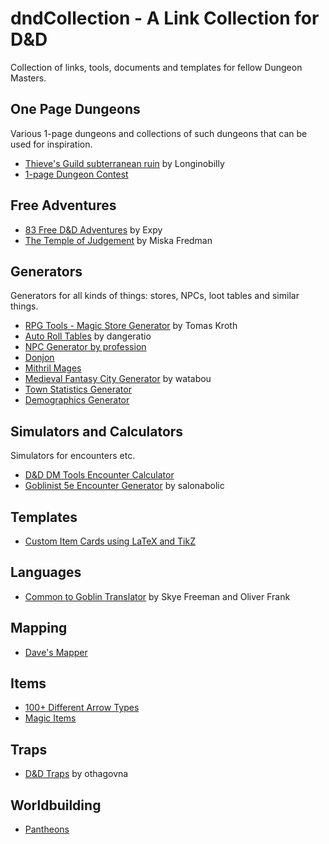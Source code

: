 # dndCollection - A Link Collection for D&D
Collection of links, tools, documents and templates for fellow Dungeon Masters.

## One Page Dungeons
Various 1-page dungeons and collections of such dungeons that can be used for inspiration.

* [Thieve's Guild subterranean ruin](https://megadungeoncomic.wordpress.com/2015/05/18/thieves-guild-built-in-the-subterranean-ruin-of-insert-generic-anthropomorphic-urban-rodent-god-of-your-choices-temple/#more-83) by Longinobilly
* [1-page Dungeon Contest](https://campaignwiki.org/1pdc/)

## Free Adventures
* [83 Free D&D Adventures](http://www.dungeonmastering.com/campaigns-adventures/83-free-dd-adventures) by Expy
* [The Temple of Judgement](https://www.patreon.com/posts/4380295) by Miska Fredman

## Generators
Generators for all kinds of things: stores, NPCs, loot tables and similar things.

* [RPG Tools - Magic Store Generator](https://rpgtool.herokuapp.com/#) by Tomas Kroth
* [Auto Roll Tables](https://autorolltables.github.io/) by dangeratio
* [NPC Generator by profession](http://miniworlds.online/generators/generateNPC.html)
* [Donjon](http://donjon.bin.sh/)
* [Mithril Mages](https://www.mithrilandmages.com/utilities/5ETreasure.php)
* [Medieval Fantasy City Generator](https://watabou.itch.io/medieval-fantasy-city-generator) by watabou
* [Town Statistics Generator](http://www.rdinn.com/calc_town.php)
* [Demographics Generator](http://www.d20srd.org/d20/demographics/)

## Simulators and Calculators
Simulators for encounters etc.

* [D&D DM Tools Encounter Calculator](http://dhmstark.co.uk/rpgs/encounter-calculator-5th/)
* [Goblinist 5e Encounter Generator](http://tools.goblinist.com/5enc) by salonabolic

## Templates
* [Custom Item Cards using LaTeX and TikZ](https://tex.stackexchange.com/questions/243740/print-double-sided-playing-cards)

## Languages
* [Common to Goblin Translator](http://www.screwytruths.com/Goblin.html) by Skye Freeman and Oliver Frank

## Mapping
* [Dave's Mapper](http://davesmapper.com/)

## Items
* [100+ Different Arrow Types](http://dndspeak.com/2018/05/100-different-arrow-types/)
* [Magic Items](https://www.aidedd.org/dnd-filters/magic-items.php)

## Traps
* [D&D Traps](https://funnyjunk.com/channel/dungeons-n-drags/Dd+traps/artrLne/) by othagovna

## Worldbuilding
* [Pantheons](https://roll20.net/compendium/dnd5e/Pantheons#content)
